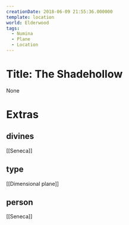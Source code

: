 ```yaml
---
creationDate: 2018-06-09 21:55:36.000000
template: location
world: Elderwood
tags:
  - Numina
  - Plane
  - Location
---
```



# Title: The Shadehollow

None

# Extras


## divines

[[Seneca]]


## type

[[Dimensional plane]]

## person

[[Seneca]]
